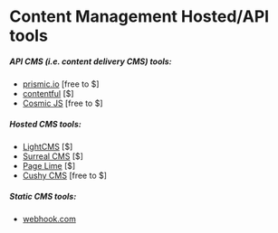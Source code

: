 # Content Management Hosted/API tools 

##### API CMS (i.e. content delivery CMS) tools:

* [prismic.io](https://prismic.io/) [free to $]
* [contentful](https://www.contentful.com/) [$]
* [Cosmic JS](https://cosmicjs.com/) [free to $]

##### Hosted CMS tools:

* [LightCMS](https://www.lightcms.com) [$]
* [Surreal CMS](http://www.surrealcms.com/) [$]
* [Page Lime](http://www.pagelime.com/) [$]
* [Cushy CMS](https://www.cushycms.com) [free to $]

##### Static CMS tools:

* [webhook.com](http://www.webhook.com/)








































 






